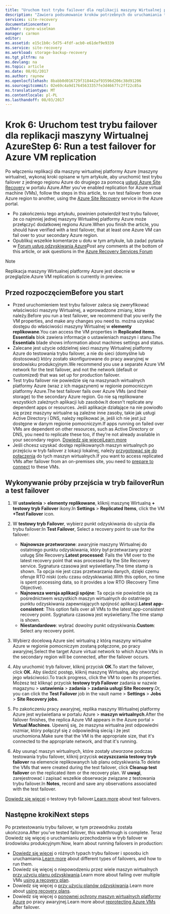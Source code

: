 ```yaml
---
title: "Uruchom test trybu failover dla replikacji maszyny Wirtualnej platformy Azure z usługą Azure Site Recovery | Dokumentacja firmy Microsoft"
description: "Zawiera podsumowanie kroków potrzebnych do uruchamiania testowy tryb failover do replikowania maszyn wirtualnych platformy Azure do innego regionu Azure przy użyciu usługi Azure Site Recovery."
services: site-recovery
documentationcenter: 
author: rayne-wiselman
manager: carmon
editor: 
ms.assetid: e15c1b0c-5d75-4fdf-acb0-e61def9e9339
ms.service: site-recovery
ms.workload: storage-backup-recovery
ms.tgt_pltfrm: na
ms.devlang: na
ms.topic: article
ms.date: 08/01/2017
ms.author: raynew
ms.openlocfilehash: 8babb0d016729f318442af93596d206c38d91206
ms.sourcegitcommit: 02e69c4a9d17645633357fe3d46677c2ff22c85a
ms.translationtype: MT
ms.contentlocale: pl-PL
ms.lasthandoff: 08/03/2017
---
```

# <a name="step-6-run-a-test-failover-for-azure-vm-replication"></a><span data-ttu-id="b5e25-103">Krok 6: Uruchom test trybu failover dla replikacji maszyny Wirtualnej Azure</span><span class="sxs-lookup"><span data-stu-id="b5e25-103">Step 6: Run a test failover for Azure VM replication</span></span>

<span data-ttu-id="b5e25-104">Po włączeniu replikacji dla maszyny wirtualnej platformy Azure (maszyny wirtualne), wykonaj kroki opisane w tym artykule, aby uruchomić test trybu failover z jednego regionu Azure do drugiego za pomocą [usługi Azure Site Recovery](site-recovery-overview.md) w portalu Azure.</span><span class="sxs-lookup"><span data-stu-id="b5e25-104">After you've enabled replication for Azure virtual machine (VMs), follow the steps in this article, to run test failover from one Azure region to another, using the [Azure Site Recovery](site-recovery-overview.md) service in the Azure portal.</span></span>

- <span data-ttu-id="b5e25-105">Po zakończeniu tego artykułu, powinien potwierdził test trybu failover, że co najmniej jednej maszyny Wirtualnej platformy Azure może przełączyć dodatkowej regionu Azure.</span><span class="sxs-lookup"><span data-stu-id="b5e25-105">When you finish the article, you should have verified with a test failover, that at least one Azure VM can fail over to your secondary Azure region.</span></span> 
- <span data-ttu-id="b5e25-106">Opublikuj wszelkie komentarze u dołu w tym artykule, lub zadać pytania w [Forum usług odzyskiwania Azure](https://social.msdn.microsoft.com/forums/azure/home?forum=hypervrecovmgr)</span><span class="sxs-lookup"><span data-stu-id="b5e25-106">Post any comments at the bottom of this article, or ask questions in the [Azure Recovery Services Forum](https://social.msdn.microsoft.com/forums/azure/home?forum=hypervrecovmgr)</span></span>

>[!NOTE]
>
> <span data-ttu-id="b5e25-107">Replikacja maszyny Wirtualnej platformy Azure jest obecnie w przeglądzie.</span><span class="sxs-lookup"><span data-stu-id="b5e25-107">Azure VM replication is currently in preview.</span></span>


## <a name="before-you-start"></a><span data-ttu-id="b5e25-108">Przed rozpoczęciem</span><span class="sxs-lookup"><span data-stu-id="b5e25-108">Before you start</span></span>

- <span data-ttu-id="b5e25-109">Przed uruchomieniem test trybu failover zaleca się zweryfikować właściwości maszyny Wirtualnej, a wprowadzone zmiany, które należy.</span><span class="sxs-lookup"><span data-stu-id="b5e25-109">Before you run a test failover, we recommend that you verify the VM properties, and make any changes you need to.</span></span> <span data-ttu-id="b5e25-110">można uzyskać dostępu do właściwości maszyny Wirtualnej w **elementy replikowane**.</span><span class="sxs-lookup"><span data-stu-id="b5e25-110">You can access the VM properties in **Replicated items**.</span></span> <span data-ttu-id="b5e25-111">**Essentials** blok zawiera informacje o ustawieniach maszyn i stanu.</span><span class="sxs-lookup"><span data-stu-id="b5e25-111">The **Essentials** blade shows information about machines settings and status.</span></span>
- <span data-ttu-id="b5e25-112">Zalecane jest użycie oddzielnej sieci maszyny Wirtualnej platformy Azure do testowania trybu failover, a nie do sieci (domyślne lub dostosować) który zostało skonfigurowane do pracy awaryjnej w środowisku produkcyjnym.</span><span class="sxs-lookup"><span data-stu-id="b5e25-112">We recommend you use a separate Azure VM network for the test failover, and not the network (default or customized) that was set up for production failover.</span></span>
- <span data-ttu-id="b5e25-113">Test trybu failover nie powiedzie się na maszynach wirtualnych platformy Azure (wraz z ich magazynem) w regionie pomocniczym platformy Azure.</span><span class="sxs-lookup"><span data-stu-id="b5e25-113">The test failover fails over Azure VMs (and their storage) to the secondary Azure region.</span></span> <span data-ttu-id="b5e25-114">Go nie są replikowane wszystkich zależnych aplikacji lub zasobów.</span><span class="sxs-lookup"><span data-stu-id="b5e25-114">It doesn't replicate any dependent apps or resources.</span></span> <span data-ttu-id="b5e25-115">Jeśli aplikacje działające na nie powiodło się przez maszyny wirtualne są zależne inne zasoby, takie jak usługi Active Directory i DNS, należy replikować je, jeśli ich nie jest już dostępne w danym regionie pomocniczym.</span><span class="sxs-lookup"><span data-stu-id="b5e25-115">If apps running on failed over VMs are dependent on other resources, such as Active Directory or DNS, you need to replicate these too, if they're not already available in your secondary region.</span></span> [<span data-ttu-id="b5e25-116">Dowiedz się więcej</span><span class="sxs-lookup"><span data-stu-id="b5e25-116">Learn more</span></span>](site-recovery-test-failover-to-azure.md#prepare-active-directory-and-dns)
- <span data-ttu-id="b5e25-117">Jeśli chcesz uzyskać dostęp replikowanych maszyn wirtualnych po przejściu w tryb failover z lokacji lokalnej, należy [przygotować się do połączenia](site-recovery-test-failover-to-azure.md#prepare-to-connect-to-azure-vms-after-failover) do tych maszyn wirtualnych.</span><span class="sxs-lookup"><span data-stu-id="b5e25-117">If you want to access replicated VMs after failover from an on-premises site, you need to [prepare to connect](site-recovery-test-failover-to-azure.md#prepare-to-connect-to-azure-vms-after-failover) to these VMs.</span></span>

## <a name="run-a-test-failover"></a><span data-ttu-id="b5e25-118">Wykonywanie próby przejścia w tryb failover</span><span class="sxs-lookup"><span data-stu-id="b5e25-118">Run a test failover</span></span>

1. <span data-ttu-id="b5e25-119">W **ustawienia** > **elementy replikowane**, kliknij maszynę Wirtualną **+ testowy tryb Failover** ikony.</span><span class="sxs-lookup"><span data-stu-id="b5e25-119">In **Settings** > **Replicated Items**, click the VM **+Test Failover** icon.</span></span> 

2. <span data-ttu-id="b5e25-120">W **testowy tryb Failover**, wybierz punkt odzyskiwania do użycia dla trybu failover:</span><span class="sxs-lookup"><span data-stu-id="b5e25-120">In **Test Failover**, Select a recovery point to use for the failover:</span></span>

    - <span data-ttu-id="b5e25-121">**Najnowsze przetworzone**: awaryjnie maszyny Wirtualnej do ostatniego punktu odzyskiwania, który był przetwarzany przez usługę Site Recovery.</span><span class="sxs-lookup"><span data-stu-id="b5e25-121">**Latest processed**: Fails the VM over to the latest recovery point that was processed by the Site Recovery service.</span></span> <span data-ttu-id="b5e25-122">Sygnatura czasowa jest wyświetlany.</span><span class="sxs-lookup"><span data-stu-id="b5e25-122">The time stamp is shown.</span></span> <span data-ttu-id="b5e25-123">Ta opcja nie jest czas przetwarzania danych, dzięki czemu oferuje RTO niski (celu czasu odzyskiwania).</span><span class="sxs-lookup"><span data-stu-id="b5e25-123">With this option, no time is spent processing data, so it provides a low RTO (Recovery Time Objective).</span></span>
    - <span data-ttu-id="b5e25-124">**Najnowsza wersja aplikacji spójne**: Ta opcja nie powiedzie się za pośrednictwem wszystkich maszyn wirtualnych do ostatniego punktu odzyskiwania zapewniających spójność aplikacji.</span><span class="sxs-lookup"><span data-stu-id="b5e25-124">**Latest app-consistent**: This option fails over all VMs to the latest app-consistent recovery point.</span></span> <span data-ttu-id="b5e25-125">Sygnatura czasowa jest wyświetlany.</span><span class="sxs-lookup"><span data-stu-id="b5e25-125">The time stamp is shown.</span></span> 
    - <span data-ttu-id="b5e25-126">**Niestandardowe**: wybrać dowolny punkt odzyskiwania.</span><span class="sxs-lookup"><span data-stu-id="b5e25-126">**Custom**: Select any recovery point.</span></span>
 
3. <span data-ttu-id="b5e25-127">Wybierz docelową Azure sieć wirtualną z którą maszyny wirtualne Azure w regionie pomocniczym zostaną połączone, po pracy awaryjnej.</span><span class="sxs-lookup"><span data-stu-id="b5e25-127">Select the target Azure virtual network to which Azure VMs in the secondary region will be connected, after the failover occurs.</span></span>
4. <span data-ttu-id="b5e25-128">Aby uruchomić tryb failover, kliknij przycisk **OK**.</span><span class="sxs-lookup"><span data-stu-id="b5e25-128">To start the failover, click **OK**.</span></span> <span data-ttu-id="b5e25-129">Aby śledzić postęp, kliknij maszynę Wirtualną, aby otworzyć jego właściwości.</span><span class="sxs-lookup"><span data-stu-id="b5e25-129">To track progress, click the VM to open its properties.</span></span> <span data-ttu-id="b5e25-130">Możesz też kliknąć przycisk **testowy tryb Failover** zadania w nazwie magazynu > **ustawienia** > **zadania** > **zadania usługi Site Recovery**.</span><span class="sxs-lookup"><span data-stu-id="b5e25-130">Or, you can click the **Test Failover** job in the vault name > **Settings** > **Jobs** > **Site Recovery jobs**.</span></span>
5. <span data-ttu-id="b5e25-131">Po zakończeniu pracy awaryjnej, replika maszyny Wirtualnej platformy Azure jest wyświetlana w portalu Azure > **maszyn wirtualnych**.</span><span class="sxs-lookup"><span data-stu-id="b5e25-131">After the failover finishes, the replica Azure VM appears in the Azure portal > **Virtual Machines**.</span></span> <span data-ttu-id="b5e25-132">Upewnij się, że maszyna wirtualna jest odpowiedni rozmiar, który połączył się z odpowiednią siecią i że jest uruchomiona.</span><span class="sxs-lookup"><span data-stu-id="b5e25-132">Make sure that the VM is the appropriate size, that it's connected to the appropriate network, and that it's running.</span></span>
6. <span data-ttu-id="b5e25-133">Aby usunąć maszyn wirtualnych, które zostały utworzone podczas testowania trybu failover, kliknij przycisk **oczyszczania testowy tryb failover** na elemencie replikowanych lub planu odzyskiwania.</span><span class="sxs-lookup"><span data-stu-id="b5e25-133">To delete the VMs that were created during the test failover, click **Cleanup test failover** on the replicated item or the recovery plan.</span></span> <span data-ttu-id="b5e25-134">W **uwagi**, zarejestrować i zapisać wszelkie obserwacje związane z testowania trybu failover.</span><span class="sxs-lookup"><span data-stu-id="b5e25-134">In **Notes**, record and save any observations associated with the test failover.</span></span> 

<span data-ttu-id="b5e25-135">[Dowiedz się więcej](site-recovery-test-failover-to-azure.md) o testowy tryb failover.</span><span class="sxs-lookup"><span data-stu-id="b5e25-135">[Learn more](site-recovery-test-failover-to-azure.md) about test failovers.</span></span>

## <a name="next-steps"></a><span data-ttu-id="b5e25-136">Następne kroki</span><span class="sxs-lookup"><span data-stu-id="b5e25-136">Next steps</span></span>

<span data-ttu-id="b5e25-137">Po przetestowaniu trybu failover, w tym przewodniku została ukończona.</span><span class="sxs-lookup"><span data-stu-id="b5e25-137">After you've tested failover, this walkthrough is complete.</span></span> <span data-ttu-id="b5e25-138">Teraz Dowiedz się więcej o uruchamianiu przechodzenia w tryb failover w środowisku produkcyjnym:</span><span class="sxs-lookup"><span data-stu-id="b5e25-138">Now, learn about running failovers in production:</span></span>

- <span data-ttu-id="b5e25-139">[Dowiedz się więcej](site-recovery-failover.md) o różnych typach trybu failover i sposobu ich uruchamiania.</span><span class="sxs-lookup"><span data-stu-id="b5e25-139">[Learn more](site-recovery-failover.md) about different types of failovers, and how to run them.</span></span>
- <span data-ttu-id="b5e25-140">Dowiedz się więcej o niepowodzeniu przez wiele maszyn wirtualnych [przy użyciu planu odzyskiwania](site-recovery-create-recovery-plans.md).</span><span class="sxs-lookup"><span data-stu-id="b5e25-140">Learn more about failing over multiple VMs [using a recovery plan](site-recovery-create-recovery-plans.md).</span></span>
- <span data-ttu-id="b5e25-141">Dowiedz się więcej o [przy użyciu planów odzyskiwania](site-recovery-create-recovery-plans.md).</span><span class="sxs-lookup"><span data-stu-id="b5e25-141">Learn more about [using recovery plans](site-recovery-create-recovery-plans.md).</span></span>
- <span data-ttu-id="b5e25-142">Dowiedz się więcej o [ponownej ochrony maszyn wirtualnych platformy Azure](site-recovery-how-to-reprotect.md) po pracy awaryjnej.</span><span class="sxs-lookup"><span data-stu-id="b5e25-142">Learn more about [reprotecting Azure  VMs](site-recovery-how-to-reprotect.md) after failover.</span></span>

